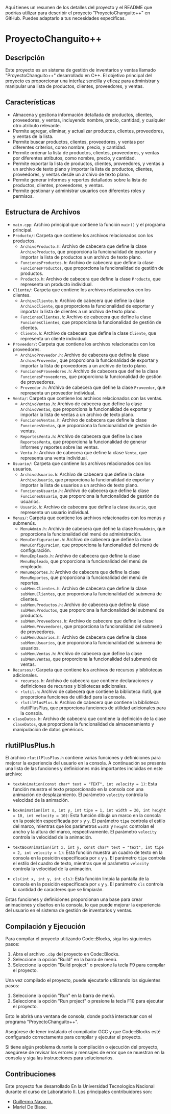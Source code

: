 Aquí tienes un resumen de los detalles del proyecto y el README que podrías utilizar para describir el proyecto "ProyectoChanguito++" en GitHub. Puedes adaptarlo a tus necesidades específicas.

# ProyectoChanguito++

## Descripción

Este proyecto es un sistema de gestión de inventarios y ventas llamado "ProyectoChanguito++" desarrollado en C++. El objetivo principal del proyecto es proporcionar una interfaz sencilla y eficaz para administrar y manipular una lista de productos, clientes, proveedores, y ventas.

## Características

- Almacena y gestiona información detallada de productos, clientes, proveedores, y ventas, incluyendo nombre, precio, cantidad, y cualquier otro atributo relevante.
- Permite agregar, eliminar, y actualizar productos, clientes, proveedores, y ventas de la lista.
- Permite buscar productos, clientes, proveedores, y ventas por diferentes criterios, como nombre, precio, y cantidad.
- Permite ordenar la lista de productos, clientes, proveedores, y ventas por diferentes atributos, como nombre, precio, y cantidad.
- Permite exportar la lista de productos, clientes, proveedores, y ventas a un archivo de texto plano y importar la lista de productos, clientes, proveedores, y ventas desde un archivo de texto plano.
- Permite generar informes y reportes detallados sobre la lista de productos, clientes, proveedores, y ventas.
- Permite gestionar y administrar usuarios con diferentes roles y permisos.

## Estructura de Archivos

- `main.cpp`: Archivo principal que contiene la función `main()` y el programa principal.
- `Producto/`: Carpeta que contiene los archivos relacionados con los productos.
  - `ArchivoProducto.h`: Archivo de cabecera que define la clase `ArchivoProducto`, que proporciona la funcionalidad de exportar y importar la lista de productos a un archivo de texto plano.
  - `FuncionesProductos.h`: Archivo de cabecera que define la clase `FuncionesProductos`, que proporciona la funcionalidad de gestión de productos.
  - `Producto.h`: Archivo de cabecera que define la clase `Producto`, que representa un producto individual.
- `Cliente/`: Carpeta que contiene los archivos relacionados con los clientes.
  - `ArchivoCliente.h`: Archivo de cabecera que define la clase `ArchivoCliente`, que proporciona la funcionalidad de exportar y importar la lista de clientes a un archivo de texto plano.
  - `FuncionesClientes.h`: Archivo de cabecera que define la clase `FuncionesClientes`, que proporciona la funcionalidad de gestión de clientes.
  - `Cliente.h`: Archivo de cabecera que define la clase `Cliente`, que representa un cliente individual.
- `Proveedor/`: Carpeta que contiene los archivos relacionados con los proveedores.
  - `ArchivoProveedor.h`: Archivo de cabecera que define la clase `ArchivoProveedor`, que proporciona la funcionalidad de exportar y importar la lista de proveedores a un archivo de texto plano.
  - `FuncionesProveedores.h`: Archivo de cabecera que define la clase `FuncionesProveedores`, que proporciona la funcionalidad de gestión de proveedores.
  - `Proveedor.h`: Archivo de cabecera que define la clase `Proveedor`, que representa un proveedor individual.
- `Venta/`: Carpeta que contiene los archivos relacionados con las ventas.
  - `ArchivoVentas.h`: Archivo de cabecera que define la clase `ArchivoVentas`, que proporciona la funcionalidad de exportar y importar la lista de ventas a un archivo de texto plano.
  - `FuncionesVentas.h`: Archivo de cabecera que define la clase `FuncionesVentas`, que proporciona la funcionalidad de gestión de ventas.
  - `ReportesVenta.h`: Archivo de cabecera que define la clase `ReportesVenta`, que proporciona la funcionalidad de generar informes y reportes sobre las ventas.
  - `Venta.h`: Archivo de cabecera que define la clase `Venta`, que representa una venta individual.
- `Usuario/`: Carpeta que contiene los archivos relacionados con los usuarios.
  - `ArchivoUsuario.h`: Archivo de cabecera que define la clase `ArchivoUsuario`, que proporciona la funcionalidad de exportar y importar la lista de usuarios a un archivo de texto plano.
  - `FuncionesUsuario.h`: Archivo de cabecera que define la clase `FuncionesUsuario`, que proporciona la funcionalidad de gestión de usuarios.
  - `Usuario.h`: Archivo de cabecera que define la clase `Usuario`, que representa un usuario individual.
- `Menus/`: Carpeta que contiene los archivos relacionados con los menús y submenús.
  - `MenuAdmin.h`: Archivo de cabecera que define la clase `MenuAdmin`, que proporciona la funcionalidad del menú de administración.
  - `MenuConfiguracion.h`: Archivo de cabecera que define la clase `MenuConfiguracion`, que proporciona la funcionalidad del menú de configuración.
  - `MenuEmpleado.h`: Archivo de cabecera que define la clase `MenuEmpleado`, que proporciona la funcionalidad del menú de empleado.
  - `MenuReportes.h`: Archivo de cabecera que define la clase `MenuReportes`, que proporciona la funcionalidad del menú de reportes.
  - `subMenuClientes.h`: Archivo de cabecera que define la clase `subMenuClientes`, que proporciona la funcionalidad del submenú de clientes.
  - `subMenuProductos.h`: Archivo de cabecera que define la clase `subMenuProductos`, que proporciona la funcionalidad del submenú de productos.
  - `subMenuProveedores.h`: Archivo de cabecera que define la clase `subMenuProveedores`, que proporciona la funcionalidad del submenú de proveedores.
  - `subMenuUsuarios.h`: Archivo de cabecera que define la clase `subMenuUsuarios`, que proporciona la funcionalidad del submenú de usuarios.
  - `subMenuVentas.h`: Archivo de cabecera que define la clase `subMenuVentas`, que proporciona la funcionalidad del submenú de ventas.
- `Recursos/`: Carpeta que contiene los archivos de recursos y bibliotecas adicionales.
  - `recursos.h`: Archivo de cabecera que contiene declaraciones y definiciones de recursos y bibliotecas adicionales.
  - `rlutil.h`: Archivo de cabecera que contiene la biblioteca rlutil, que proporciona funciones de utilidad para la consola.
  - `rlutilPlusPlus.h`: Archivo de cabecera que contiene la biblioteca rlutilPlusPlus, que proporciona funciones de utilidad adicionales para la consola.
- `claseDatos.h`: Archivo de cabecera que contiene la definición de la clase `claseDatos`, que proporciona la funcionalidad de almacenamiento y manipulación de datos genéricos.

## rlutilPlusPlus.h

El archivo `rlutilPlusPlus.h` contiene varias funciones y definiciones para mejorar la experiencia del usuario en la consola. A continuación se presenta una lista de las funciones y definiciones más importantes incluidas en este archivo:

- `textAnimation(const char* text = "TEXT", int velocity = 1)`: Esta función muestra el texto proporcionado en la consola con una animación de desplazamiento. El parámetro `velocity` controla la velocidad de la animación.

- `boxAnimation(int x, int y, int tipe = 1, int width = 20, int height = 10, int velocity = 10)`: Esta función dibuja un marco en la consola en la posición especificada por `x` y `y`. El parámetro `tipe` controla el estilo del marco, mientras que los parámetros `width` y `height` controlan el ancho y la altura del marco, respectivamente. El parámetro `velocity` controla la velocidad de la animación.

- `textBoxAnimation(int x, int y, const char* text = "text", int tipe = 2, int velocity = 1)`: Esta función muestra un cuadro de texto en la consola en la posición especificada por `x` y `y`. El parámetro `tipe` controla el estilo del cuadro de texto, mientras que el parámetro `velocity` controla la velocidad de la animación.

- `cls(int x, int y, int cls)`: Esta función limpia la pantalla de la consola en la posición especificada por `x` y `y`. El parámetro `cls` controla la cantidad de caracteres que se limpiarán.

Estas funciones y definiciones proporcionan una base para crear animaciones y diseños en la consola, lo que puede mejorar la experiencia del usuario en el sistema de gestión de inventarios y ventas.

## Compilación y Ejecución

Para compilar el proyecto utilizando Code::Blocks, siga los siguientes pasos:

1. Abra el archivo `.cbp` del proyecto en Code::Blocks.
2. Seleccione la opción "Build" en la barra de menú.
3. Seleccione la opción "Build project" o presione la tecla F9 para compilar el proyecto.

Una vez compilado el proyecto, puede ejecutarlo utilizando los siguientes pasos:

1. Seleccione la opción "Run" en la barra de menú.
2. Seleccione la opción "Run project" o presione la tecla F10 para ejecutar el proyecto.

Esto le abrirá una ventana de consola, donde podrá interactuar con el programa "ProyectoChanguito++".

Asegúrese de tener instalado el compilador GCC y que Code::Blocks esté configurado correctamente para compilar y ejecutar el proyecto.

Si tiene algún problema durante la compilación o ejecución del proyecto, asegúrese de revisar los errores y mensajes de error que se muestran en la consola y siga las instrucciones para solucionarlos.

## Contribuciones

Este proyecto fue desarrollado En la Universidad Tecnologica Nacional durante el curso de Laboratorio II. Los principales contribuidores son:

- [Guillermo Navarro.](https://github.com/BasiliscX)
- Mariel De Biase.
